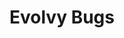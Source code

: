---
title: 'Evolvy Bugs'
releaseDate: 2020
albumArt:
  filename: 'EvolvyBugs.png'
  alt: 'Album art for Evolvy Bugs'
  artist: 'Landon Wright'
---
